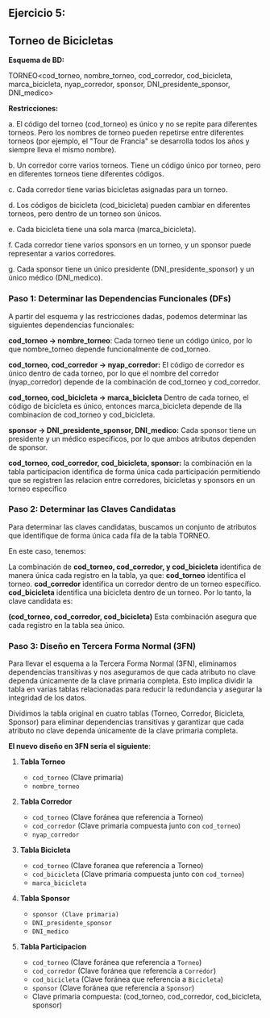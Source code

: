 ## Ejercicio 5:

## Torneo de Bicicletas


**Esquema de BD:**

TORNEO<cod_torneo, nombre_torneo, cod_corredor, cod_bicicleta, marca_bicicleta, nyap_corredor, sponsor, DNI_presidente_sponsor, DNI_medico>

**Restricciones:**

a. El código del torneo (cod_torneo) es único y no se repite para diferentes torneos. Pero los nombres de torneo pueden repetirse entre diferentes torneos (por ejemplo, el "Tour de Francia" se desarrolla todos los años y siempre lleva el mismo nombre).

b. Un corredor corre varios torneos. Tiene un código único por torneo, pero en diferentes torneos tiene diferentes códigos.

c. Cada corredor tiene varias bicicletas asignadas para un torneo.

d. Los códigos de bicicleta (cod_bicicleta) pueden cambiar en diferentes torneos, pero dentro de un torneo son únicos.

e. Cada bicicleta tiene una sola marca (marca_bicicleta).

f. Cada corredor tiene varios sponsors en un torneo, y un sponsor puede representar a varios corredores.

g. Cada sponsor tiene un único presidente (DNI_presidente_sponsor) y un único médico (DNI_medico).

### Paso 1: Determinar las Dependencias Funcionales (DFs)
A partir del esquema y las restricciones dadas, podemos determinar las siguientes dependencias funcionales:

**cod_torneo → nombre_torneo**: Cada torneo tiene un código único, por lo que nombre_torneo depende funcionalmente de cod_torneo.

**cod_torneo, cod_corredor → nyap_corredor:** El código de corredor es único dentro de cada torneo, por lo que el nombre del corredor (nyap_corredor) depende de la combinación de cod_torneo y cod_corredor.

**cod_torneo, cod_bicicleta → marca_bicicleta** Dentro de cada torneo, el código de bicicleta es único, entonces marca_bicicleta depende de lla combinacion de cod_torneo y cod_bicicleta.

**sponsor → DNI_presidente_sponsor, DNI_medico:** Cada sponsor tiene un presidente y un médico específicos, por lo que ambos atributos dependen de sponsor.

**cod_torneo, cod_corredor, cod_bicicleta, sponsor:** la combinación en la tabla participacion identifica de forma única cada participación permitiendo que se registren las relacion entre corredores, bicicletas y sponsors en un torneo específico

### Paso 2: Determinar las Claves Candidatas
Para determinar las claves candidatas, buscamos un conjunto de atributos que identifique de forma única cada fila de la tabla TORNEO.

En este caso, tenemos:

La combinación de **cod_torneo, cod_corredor, y cod_bicicleta** identifica de manera única cada registro en la tabla, ya que:
**cod_torneo** identifica el torneo.
**cod_corredor** identifica un corredor dentro de un torneo específico.
**cod_bicicleta** identifica una bicicleta dentro de un torneo.
Por lo tanto, la clave candidata es:

**(cod_torneo, cod_corredor, cod_bicicleta)**
Esta combinación asegura que cada registro en la tabla sea único.

### Paso 3: Diseño en Tercera Forma Normal (3FN)
Para llevar el esquema a la Tercera Forma Normal (3FN), eliminamos dependencias transitivas y nos aseguramos de que cada atributo no clave dependa únicamente de la clave primaria completa. Esto implica dividir la tabla en varias tablas relacionadas para reducir la redundancia y asegurar la integridad de los datos.

Dividimos la tabla original en cuatro tablas (Torneo, Corredor, Bicicleta, Sponsor) para eliminar dependencias transitivas y garantizar que cada atributo no clave dependa únicamente de la clave primaria completa.

**El nuevo diseño en 3FN sería el siguiente**:

1. **Tabla Torneo**
    - `cod_torneo` (Clave primaria)
    - `nombre_torneo`

2. **Tabla Corredor**
    - `cod_torneo` (Clave foránea que referencia a Torneo)
    - `cod_corredor` (Clave primaria compuesta junto con     `cod_torneo`)
    - `nyap_corredor`

3. **Tabla Bicicleta**
    - `cod_torneo` (Clave foranea que referencia a Torneo)
    - `cod_bicicleta` (Clave primaria compuesta junto con `cod_torneo`)
    - `marca_bicicleta`

4. **Tabla Sponsor**
    - `sponsor (Clave primaria)`
    - `DNI_presidente_sponsor`
    - `DNI_medico`

5. **Tabla Participacion**
    - `cod_torneo` (Clave foránea que referencia a `Torneo`)
    - `cod_corredor` (Clave foránea que referencia a `Corredor`)
    - `cod_bicicleta` (Clave foránea que referencia a `Bicicleta`)
    - `sponsor` (Clave foránea que referencia a `Sponsor`)
    - Clave primaria compuesta: (cod_torneo, cod_corredor, cod_bicicleta, sponsor)

